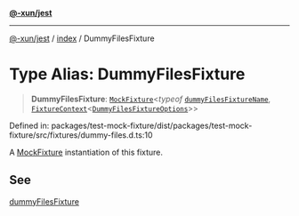 [**@-xun/jest**](../../README.md)

***

[@-xun/jest](../../README.md) / [index](../README.md) / DummyFilesFixture

# Type Alias: DummyFilesFixture

> **DummyFilesFixture**: [`MockFixture`](MockFixture.md)\<*typeof* [`dummyFilesFixtureName`](../variables/dummyFilesFixtureName.md), [`FixtureContext`](FixtureContext.md)\<[`DummyFilesFixtureOptions`](DummyFilesFixtureOptions.md)\>\>

Defined in: packages/test-mock-fixture/dist/packages/test-mock-fixture/src/fixtures/dummy-files.d.ts:10

A [MockFixture](MockFixture.md) instantiation of this fixture.

## See

[dummyFilesFixture](../functions/dummyFilesFixture.md)
